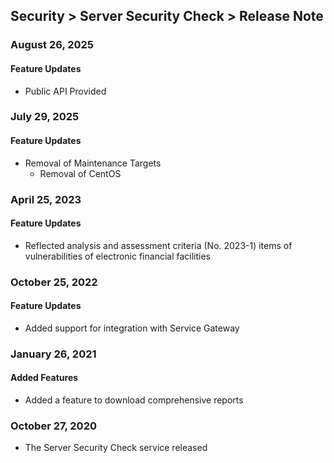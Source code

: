 ## Security > Server Security Check > Release Note

### August 26, 2025

#### Feature Updates
* Public API Provided

### July 29, 2025

#### Feature Updates
* Removal of Maintenance Targets
  * Removal of CentOS

### April 25, 2023

#### Feature Updates
* Reflected analysis and assessment criteria (No. 2023-1) items of vulnerabilities of electronic financial facilities

### October 25, 2022

#### Feature Updates
* Added support for integration with Service Gateway

### January 26, 2021

#### Added Features
* Added a feature to download comprehensive reports

### October 27, 2020
* The Server Security Check service released
